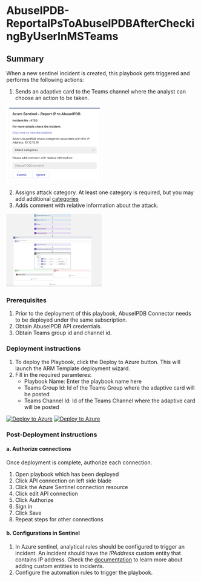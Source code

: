 # AbuseIPDB-ReportaIPsToAbuselPDBAfterCheckingByUserInMSTeams

## Summary

When a new sentinel incident is created, this playbook gets triggered and performs the following actions:

1. Sends an adaptive card to the Teams channel where the analyst can choose an action to be taken.

<img src="./teams_screenshot.png" width="50%"/><br>

2. Assigns attack category. At least one category is required, but you may add additional [categories]("https://www.abuseipdb.com/categories")
3. Adds comment with relative information about the attack.

<img src="./playbook_screenshot.png" width="50%"/><br>

### Prerequisites

1. Prior to the deployment of this playbook, AbuseIPDB Connector needs to be deployed under the same subscription.
2. Obtain AbuseIPDB API credentials.
3. Obtain Teams group id and channel id.

### Deployment instructions

1. To deploy the Playbook, click the Deploy to Azure button. This will launch the ARM Template deployment wizard.
2. Fill in the required paramteres:
    * Playbook Name: Enter the playbook name here
    * Teams Group Id: Id of the Teams Group where the adaptive card will be posted
    * Teams Channel Id: Id of the Teams Channel where the adaptive card will be posted

[![Deploy to Azure](https://aka.ms/deploytoazurebutton)](https://portal.azure.com/#create/Microsoft.Template/uri/https%3A%2F%2Fraw.githubusercontent.com%2FAzure%2FAzure-Sentinel%2Fmaster%2FSolutions%2FAbuseIPDB%2FPlaybooks%2FAbuseIPDB-ReportaIPsToAbuselPDBAfterCheckingByUserInMSTeams%2Fazuredeploy.json) [![Deploy to Azure](https://aka.ms/deploytoazuregovbutton)](https://portal.azure.us/#create/Microsoft.Template/uri/https%3A%2F%2Fraw.githubusercontent.com%2FAzure%2FAzure-Sentinel%2Fmaster%2FSolutions%2FAbuseIPDB%2FPlaybooks%2FAbuseIPDB-ReportaIPsToAbuselPDBAfterCheckingByUserInMSTeams%2Fazuredeploy.json)

### Post-Deployment instructions

#### a. Authorize connections

Once deployment is complete, authorize each connection.

1. Open playbook which has been deployed
2. Click API connection on left side blade
3. Click the Azure Sentinel connection resource
4. Click edit API connection
5. Click Authorize
6. Sign in
7. Click Save
8. Repeat steps for other connections

#### b. Configurations in Sentinel

1. In Azure sentinel, analytical rules should be configured to trigger an incident. An incident should have the *IPAddress* custom entity that contains IP address. Check the [documentation](https://docs.microsoft.com/azure/sentinel/surface-custom-details-in-alerts) to learn more about adding custom entities to incidents.
2. Configure the automation rules to trigger the playbook.